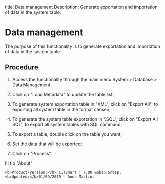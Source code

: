 title: Data management
Description: Generate exportation and importation of data in the system table.
# Data management

The purpose of this functionality is to generate exportation and importation of
data in the system table.

Procedure
-------------

1.  Access the functionality through the main menu System \> Database \> Data
    Management;

2.  Click on "Load Metadata" to update the table list;

3.  To generate system exportation table in "XML", click on "Export All", to
    exporting all system table in the format chosen;

4.  To generate the system table exportation in ".SQL", click on "Export All
    SQL", to export all system tables with SQL command;

5.  To export a table, double click on the table you want;

6.  Set the data that will be exported;

7.  Click on "Process".


!!! tip "About"

    <b>Product/Version:</b> CITSmart | 7.00 &nbsp;&nbsp;
    <b>Updated:</b>01/09/2019 – Anna Martins
